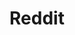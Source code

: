 ---
blog: https://www.reddit.com/r/blog/
facebook: https://www.facebook.com/reddit
github: reddit
logohandle: reddit
sort: reddit
title: Reddit
twitter: reddit
website: https://www.reddit.com/
wikipedia: https://en.wikipedia.org/wiki/Reddit
---